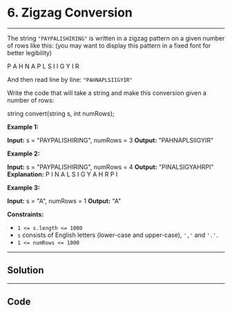 # 6. Zigzag Conversion

---

The string `"PAYPALISHIRING"` is written in a zigzag pattern on a given number of rows like this: (you may want to display this pattern in a fixed font for better legibility)


P   A   H   N
A P L S I I G
Y   I   R


And then read line by line: `"PAHNAPLSIIGYIR"`

Write the code that will take a string and make this conversion given a number of rows:


string convert(string s, int numRows);


 

**Example 1:**


**Input:** s = "PAYPALISHIRING", numRows = 3
**Output:** "PAHNAPLSIIGYIR"


**Example 2:**


**Input:** s = "PAYPALISHIRING", numRows = 4
**Output:** "PINALSIGYAHRPI"
**Explanation:**
P     I    N
A   L S  I G
Y A   H R
P     I


**Example 3:**


**Input:** s = "A", numRows = 1
**Output:** "A"


 

**Constraints:**

  * `1 <= s.length <= 1000`
  * `s` consists of English letters (lower-case and upper-case), `','` and `'.'`.
  * `1 <= numRows <= 1000`

---

## Solution



---

## Code
```python


```